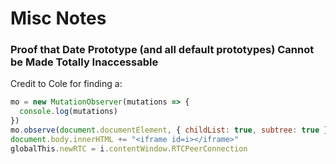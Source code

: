 # Misc Notes

### Proof that Date Prototype (and all default prototypes) Cannot be Made Totally Inaccessable

Credit to Cole for finding a:

```js
mo = new MutationObserver(mutations => {
  console.log(mutations)
})
mo.observe(document.documentElement, { childList: true, subtree: true })
document.body.innerHTML += "<iframe id=i></iframe>"
globalThis.newRTC = i.contentWindow.RTCPeerConnection
```
